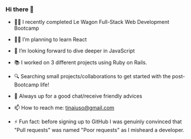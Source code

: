### Hi there 👋

- 👩‍💻  I recently completed Le Wagon Full-Stack Web Development Bootcamp
- 👩‍🎓  I’m planning to learn React
- 🤿  I’m looking forward to dive deeper in JavaScript
- 📚  I worked on 3 different projects using Ruby on Rails.
- 🔍  Searching small projects/collaborations to get started with the post-Bootcamp life!
- 💬  Always up for a good chat/receive friendly advices
- 📫  How to reach me: tinaiuso@gmail.com

- ⚡ Fun fact: before signing up to GitHub I was genuinly convinced that "Pull requests" was named "Poor requests" as I misheard a developer.

